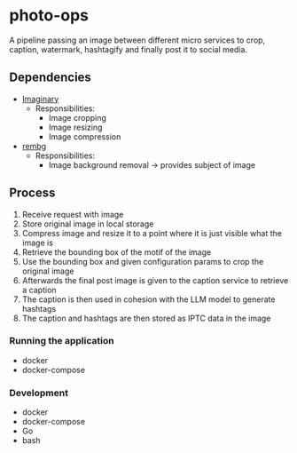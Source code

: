 # photo-ops
A pipeline passing an image between different micro services to crop, caption, watermark, hashtagify and finally post it to social media.

## Dependencies

- [Imaginary](https://github.com/h2non/imaginary)
  - Responsibilities:
    - Image cropping
    - Image resizing
    - Image compression
- [rembg](https://github.com/danielgatis/rembg)
  - Responsibilities:
    - Image background removal -> provides subject of image

## Process

1. Receive request with image
2. Store original image in local storage
3. Compress image and resize it to a point where it is just visible what the image is
4. Retrieve the bounding box of the motif of the image
5. Use the bounding box and given configuration params to crop the original image
6. Afterwards the final post image is given to the caption service to retrieve a caption
7. The caption is then used in cohesion with the LLM model to generate hashtags
8. The caption and hashtags are then stored as IPTC data in the image

### Running the application

- docker
- docker-compose

### Development

- docker
- docker-compose
- Go
- bash
